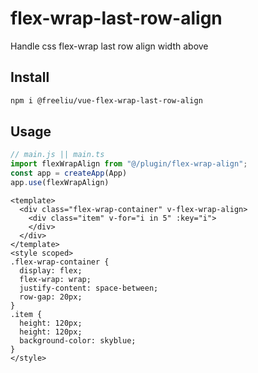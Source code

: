 # flex-wrap-last-row-align
Handle css flex-wrap last row align width above

##  Install

```sh
npm i @freeliu/vue-flex-wrap-last-row-align
```

##  Usage
```js
// main.js || main.ts
import flexWrapAlign from "@/plugin/flex-wrap-align";
const app = createApp(App)
app.use(flexWrapAlign)
```
```vue
<template>
  <div class="flex-wrap-container" v-flex-wrap-align>
    <div class="item" v-for="i in 5" :key="i">
    </div>
  </div>
</template>
<style scoped>
.flex-wrap-container {
  display: flex;
  flex-wrap: wrap;
  justify-content: space-between;
  row-gap: 20px;
}
.item {
  height: 120px;
  height: 120px;
  background-color: skyblue;
}
</style>
```

